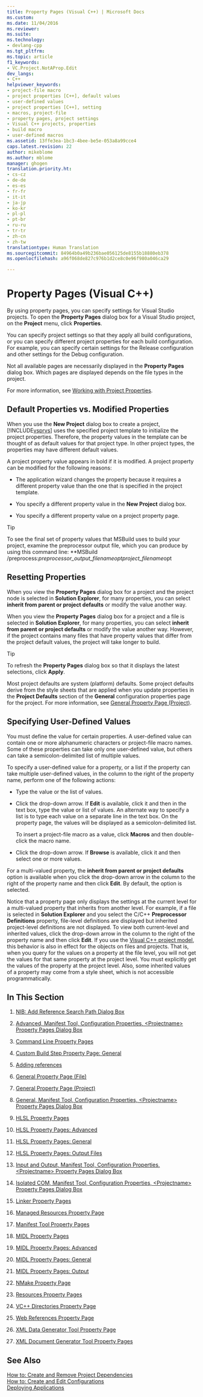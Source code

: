 ```yaml
---
title: Property Pages (Visual C++) | Microsoft Docs
ms.custom: 
ms.date: 11/04/2016
ms.reviewer: 
ms.suite: 
ms.technology:
- devlang-cpp
ms.tgt_pltfrm: 
ms.topic: article
f1_keywords:
- VC.Project.NotAProp.Edit
dev_langs:
- C++
helpviewer_keywords:
- project-file macro
- project properties [C++], default values
- user-defined values
- project properties [C++], setting
- macros, project-file
- property pages, project settings
- Visual C++ projects, properties
- build macro
- user-defined macros
ms.assetid: 13ffe3ea-1bc3-4bee-be5e-053a8a99cce4
caps.latest.revision: 22
author: mikeblome
ms.author: mblome
manager: ghogen
translation.priority.ht:
- cs-cz
- de-de
- es-es
- fr-fr
- it-it
- ja-jp
- ko-kr
- pl-pl
- pt-br
- ru-ru
- tr-tr
- zh-cn
- zh-tw
translationtype: Human Translation
ms.sourcegitcommit: 84964b0a49b236bae056125de8155b18880eb378
ms.openlocfilehash: a96f068de827c976b1d2ce8c0e96f980a046ca29

---
```

# Property Pages (Visual C++)
By using property pages, you can specify settings for Visual Studio projects. To open the **Property Pages** dialog box for a Visual Studio project, on the **Project** menu, click **Properties**.  
  
 You can specify project settings so that they apply all build configurations, or you can specify different project properties for each build configuration. For example, you can specify certain settings for the Release configuration and other settings for the Debug configuration.  
  
 Not all available pages are necessarily displayed in the **Property Pages** dialog box. Which pages are displayed depends on the file types in the project.  
  
 For more information, see [Working with Project Properties](../ide/working-with-project-properties.md).  
  
## Default Properties vs. Modified Properties  
 When you use the **New Project** dialog box to create a project, [!INCLUDE[vsprvs](../assembler/masm/includes/vsprvs_md.md)] uses the specified project template to initialize the project properties. Therefore, the property values in the template can be thought of as default values for that project type. In other project types, the properties may have different default values.  
  
 A project property value appears in bold if it is modified. A project property can be modified for the following reasons:  
  
-   The application wizard changes the property because it requires a different property value than the one that is specified in the project template.  
  
-   You specify a different property value in the **New Project** dialog box.  
  
-   You specify a different property value on a project property page.  
  
> [!TIP]
>  To see the final set of property values that MSBuild uses to build your project, examine the preprocessor output file, which you can produce by using this command line: **MSBuild /preprocess:***preprocessor_output_filename*opt*project_filename*opt  
  
## Resetting Properties  
 When you view the **Property Pages** dialog box for a project and the project node is selected in **Solution Explorer**, for many properties, you can select **inherit from parent or project defaults** or modify the value another way.  
  
 When you view the **Property Pages** dialog box for a project and a file is selected in **Solution Explorer**, for many properties, you can select **inherit from parent or project defaults** or modify the value another way. However, if the project contains many files that have property values that differ from the project default values, the project will take longer to build.  
  
> [!TIP]
>  To refresh the **Property Pages** dialog box so that it displays the latest selections, click **Apply**.  
  
 Most project defaults are system (platform) defaults. Some project defaults derive from the style sheets that are applied when you update properties in the **Project Defaults** section of the **General** configuration properties page for the project. For more information, see [General Property Page (Project)](../ide/general-property-page-project.md).  
  
## Specifying User-Defined Values  
 You must define the value for certain properties. A user-defined value can contain one or more alphanumeric characters or project-file macro names. Some of these properties can take only one user-defined value, but others can take a semicolon-delimited list of multiple values.  
  
 To specify a user-defined value for a property, or a list if the property can take multiple user-defined values, in the column to the right of the property name, perform one of the following actions:  
  
-   Type the value or the list of values.  
  
-   Click the drop-down arrow. If **Edit** is available, click it and then in the text box, type the value or list of values. An alternate way to specify a list is to type each value on a separate line in the text box. On the property page, the values will be displayed as a semicolon-delimited list.  
  
     To insert a project-file macro as a value, click **Macros** and then double-click the macro name.  
  
-   Click the drop-down arrow. If **Browse** is available, click it and then select one or more values.  
  
 For a multi-valued property, the **inherit from parent or project defaults** option is available when you click the drop-down arrow in the column to the right of the property name and then click **Edit**. By default, the option is selected.  
  
 Notice that a property page only displays the settings at the current level for a multi-valued property that inherits from another level. For example, if a file is selected in **Solution Explorer** and you select the C/C++ **Preprocessor Definitions** property, file-level definitions are displayed but inherited project-level definitions are not displayed. To view both current-level and inherited values, click the drop-down arrow in the column to the right of the property name and then click **Edit**. If you use the [Visual C++ project model](http://msdn.microsoft.com/en-us/06c1bbd9-4c79-4f97-ad6d-2b1dea8ecd1f), this behavior is also in effect for the objects on files and projects. That is, when you query for the values on a property at the file level, you will not get the values for that same property at the project level. You must explicitly get the values of the property at the project level. Also, some inherited values of a property may come from a style sheet, which is not accessible programmatically.  
  
## In This Section  
  
1.  [NIB: Add Reference Search Path Dialog Box](http://msdn.microsoft.com/en-us/4520d80d-aa9f-4d11-b92b-2f64a1fd5cb2)  
  
2.  [Advanced, Manifest Tool, Configuration Properties, \<Projectname> Property Pages Dialog Box](../ide/advanced-manifest-tool.md)  
  
3.  [Command Line Property Pages](../ide/command-line-property-pages.md)  
  
4.  [Custom Build Step Property Page: General](../ide/custom-build-step-property-page-general.md)  
  
5.  [Adding references](../ide/adding-references-in-visual-cpp-projects.md)  
  
6.  [General Property Page (File)](../ide/general-property-page-file.md)  
  
7.  [General Property Page (Project)](../ide/general-property-page-project.md)  
  
8.  [General, Manifest Tool, Configuration Properties, \<Projectname> Property Pages Dialog Box](../ide/general-manifest-tool-configuration-properties.md)  
  
9. [HLSL Property Pages](../ide/hlsl-property-pages.md)  
  
10. [HLSL Property Pages: Advanced](../ide/hlsl-property-pages-advanced.md)  
  
11. [HLSL Property Pages: General](../ide/hlsl-property-pages-general.md)  
  
12. [HLSL Property Pages: Output Files](../ide/hlsl-property-pages-output-files.md)  
  
13. [Input and Output, Manifest Tool, Configuration Properties, \<Projectname> Property Pages Dialog Box](../ide/input-and-output-manifest-tool.md)  
  
14. [Isolated COM, Manifest Tool, Configuration Properties, \<Projectname> Property Pages Dialog Box](../ide/isolated-com-manifest-tool.md)  
  
15. [Linker Property Pages](../ide/linker-property-pages.md)  
  
16. [Managed Resources Property Page](../ide/managed-resources-property-page.md)  
  
17. [Manifest Tool Property Pages](../ide/manifest-tool-property-pages.md)  
  
18. [MIDL Property Pages](../ide/midl-property-pages.md)  
  
19. [MIDL Property Pages: Advanced](../ide/midl-property-pages-advanced.md)  
  
20. [MIDL Property Pages: General](../ide/midl-property-pages-general.md)  
  
21. [MIDL Property Pages: Output](../ide/midl-property-pages-output.md)  
  
22. [NMake Property Page](../ide/nmake-property-page.md)  
  
23. [Resources Property Pages](../ide/resources-property-pages.md)  
  
24. [VC++ Directories Property Page](../ide/vcpp-directories-property-page.md)  
  
25. [Web References Property Page](../ide/web-references-property-page.md)  
  
26. [XML Data Generator Tool Property Page](../ide/xml-data-generator-tool-property-page.md)  
  
27. [XML Document Generator Tool Property Pages](../ide/xml-document-generator-tool-property-pages.md)  
  
## See Also  
 [How to: Create and Remove Project Dependencies](http://msdn.microsoft.com/Library/e2a0a8ff-dae7-40a8-b774-b88aa5235183)   
 [How to: Create and Edit Configurations](http://msdn.microsoft.com/Library/19be121c-148e-4ece-bbfc-d20b08cfc3f7)   
 [Deploying Applications](http://msdn.microsoft.com/en-us/4ff8881d-0daf-47e7-bfe7-774c625031b4)


<!--HONumber=Jan17_HO1-->


